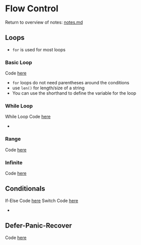 # Flow Control
Return to overview of notes: [notes.md](../notes.md)

## Loops

- `for` is used for most loops

### Basic Loop
Code [here](loop-basic/begin/main.go)

- `for` loops do not need parentheses around the conditions
- use `len()` for length/size of a string
- You can use the shorthand to define the variable for the loop

### While Loop
While Loop Code [here](loop-while/begin/main.go)

- 

### Range
Code [here](loop-range/begin/main.go)

### Infinite
Code [here](loop-infinite/main.go)


## Conditionals
If-Else Code [here](if-else/begin/main.go)
Switch Code [here](switch/begin/main.go)

-

## Defer-Panic-Recover
Code [here](defer-panic-recover/begin/main.go)